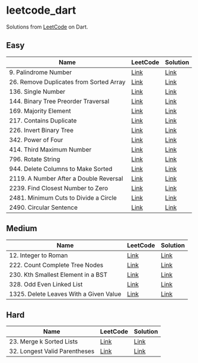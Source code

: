 # leetcode_dart

Solutions from [LeetCode](https://leetcode.com) on Dart.

## Easy

| Name                                    | LeetCode                                                                   | Solution                                                    |
|-----------------------------------------|----------------------------------------------------------------------------|-------------------------------------------------------------|
| 9. Palindrome Number                    | [Link](https://leetcode.com/problems/palindrome-number/)                   | [Link](./lib/easy/palindrome_number.dart)                   |
| 26. Remove Duplicates from Sorted Array | [Link](https://leetcode.com/problems/remove-duplicates-from-sorted-array/) | [Link](./lib/easy/remove_duplicates_from_sorted_array.dart) |
| 136. Single Number                      | [Link](https://leetcode.com/problems/single-number/)                       | [Link](./lib/easy/single_number.dart)                       |
| 144. Binary Tree Preorder Traversal     | [Link](https://leetcode.com/problems/binary-tree-preorder-traversal/)      | [Link](./lib/easy/binary_tree_preorder_traversal.dart)      |
| 169. Majority Element                   | [Link](https://leetcode.com/problems/majority-element/)                    | [Link](./lib/easy/majority_element.dart)                    |
| 217. Contains Duplicate                 | [Link](https://leetcode.com/problems/contains-duplicate/)                  | [Link](./lib/easy/contains_duplicate.dart)                  |
| 226. Invert Binary Tree                 | [Link](https://leetcode.com/problems/invert-binary-tree/)                  | [Link](./lib/easy/invert_binary_tree.dart)                  |
| 342. Power of Four                      | [Link](https://leetcode.com/problems/power-of-four/)                       | [Link](./lib/easy/power_of_four.dart)                       |
| 414. Third Maximum Number               | [Link](https://leetcode.com/problems/third-maximum-number/)                | [Link](./lib/easy/third_maximum_number.dart)                |
| 796. Rotate String                      | [Link](https://leetcode.com/problems/rotate-string/)                       | [Link](./lib/easy/rotate_string.dart)                       |
| 944. Delete Columns to Make Sorted      | [Link](https://leetcode.com/problems/delete-columns-to-make-sorted/)       | [Link](./lib/easy/delete_columns_to_make_sorted.dart)       |
| 2119. A Number After a Double Reversal  | [Link](https://leetcode.com/problems/a-number-after-a-double-reversal/)    | [Link](./lib/easy/third_maximum_number.dart)                |
| 2239. Find Closest Number to Zero       | [Link](https://leetcode.com/problems/find-closest-number-to-zero/)         | [Link](./lib/easy/find_closest_number_to_zero.dart)         |
| 2481. Minimum Cuts to Divide a Circle   | [Link](https://leetcode.com/problems/minimum-cuts-to-divide-a-circle/)     | [Link](./lib/easy/minimum_cuts_to_divide_a_circle.dart)     |
| 2490. Circular Sentence                 | [Link](https://leetcode.com/problems/circular-sentence/)                   | [Link](./lib/easy/circular_sentence.dart)                   |

## Medium

| Name                                   | LeetCode                                                                | Solution                                                   |
|----------------------------------------|-------------------------------------------------------------------------|------------------------------------------------------------|
| 12. Integer to Roman                   | [Link](https://leetcode.com/problems/integer-to-roman/)                 | [Link](./lib/medium/integer_to_roman.dart)                 |
| 222. Count Complete Tree Nodes         | [Link](https://leetcode.com/problems/count-complete-tree-nodes/)        | [Link](./lib/medium/count_complete_tree_nodes.dart)        |
| 230. Kth Smallest Element in a BST     | [Link](https://leetcode.com/problems/kth-smallest-element-in-a-bst/)    | [Link](./lib/medium/kth_smallest_element_in_a_bst.dart)    |
| 328. Odd Even Linked List              | [Link](https://leetcode.com/problems/odd-even-linked-list/)             | [Link](./lib/medium/odd_even_linked_list.dart)             |
| 1325. Delete Leaves With a Given Value | [Link](https://leetcode.com/problems/delete-leaves-with-a-given-value/) | [Link](./lib/medium/delete_leaves_with_a_given_value.dart) |

## Hard

| Name                           | LeetCode                                                         | Solution                                          |
|--------------------------------|------------------------------------------------------------------|---------------------------------------------------|
| 23. Merge k Sorted Lists       | [Link](https://leetcode.com/problems/merge-k-sorted-lists/)      | [Link](./lib/hard/merge_k_sorted_lists.dart)      |
| 32. Longest Valid Parentheses  | [Link](https://leetcode.com/problems/longest-valid-parentheses/) | [Link](./lib/hard/longest_valid_parentheses.dart) |
